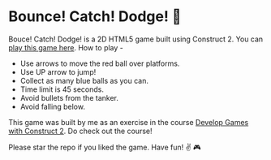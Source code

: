 # Bounce! Catch! Dodge! :red_circle:
Bouce! Catch! Dodge! is a 2D HTML5 game built using Construct 2. You can [play this game here](https://vamsisangam.github.io/bounce-catch-dodge/). How to play -

- Use arrows to move the red ball over platforms.
- Use UP arrow to jump!
- Collect as many blue balls as you can.
- Time limit is 45 seconds.
- Avoid bullets from the tanker.
- Avoid falling below.

This game was built by me as an exercise in the course [Develop Games with Construct 2](https://mva.microsoft.com/en-US/training-courses/game-development-with-construct-2-8355). Do check out the course!

Please star the repo if you liked the game. Have fun! :v: :video_game: